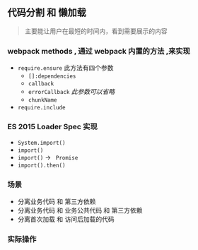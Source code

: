 ## 代码分割 和 懒加载

>  主要能让用户在最短的时间内，看到需要展示的内容

### webpack methods , 通过 webpack 内置的方法 ,来实现

- `require.ensure` 此方法有四个参数
  - `[]:dependencies`
  - `callback`
  - `errorCallback`  *此参数可以省略*
  - `chunkName`
- `require.include`

### ES 2015 Loader Spec 实现

- `System.import() `
- `import()`
- `import()`  -> ` Promise`
- `import().then()`

### 场景

- 分离业务代码 和 第三方依赖
- 分离业务代码 和 业务公共代码 和 第三方依赖
- 分离首次加载 和 访问后加载的代码

### 实际操作

